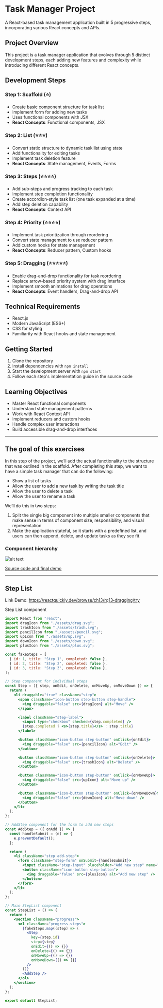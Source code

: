 # Task Manager Project

A React-based task management application built in 5 progressive steps, incorporating various React concepts and APIs.

## Project Overview

This project is a task manager application that evolves through 5 distinct development steps, each adding new features and complexity while introducing different React concepts.

## Development Steps

### Step 1: Scaffold (⭐)
- Create basic component structure for task list
- Implement form for adding new tasks
- Uses functional components with JSX
- **React Concepts**: Functional components, JSX

### Step 2: List (⭐⭐⭐)
- Convert static structure to dynamic task list using state
- Add functionality for editing tasks
- Implement task deletion feature
- **React Concepts**: State management, Events, Forms

### Step 3: Steps (⭐⭐⭐⭐)
- Add sub-steps and progress tracking to each task
- Implement step completion functionality
- Create accordion-style task list (one task expanded at a time)
- Add step deletion capability
- **React Concepts**: Context API

### Step 4: Priority (⭐⭐⭐⭐)
- Implement task prioritization through reordering
- Convert state management to use reducer pattern
- Add custom hooks for state management
- **React Concepts**: Reducer pattern, Custom hooks

### Step 5: Dragging (⭐⭐⭐⭐⭐)
- Enable drag-and-drop functionality for task reordering
- Replace arrow-based priority system with drag interface
- Implement smooth animations for drag operations
- **React Concepts**: Event handlers, Drag-and-drop API

## Technical Requirements

- React.js
- Modern JavaScript (ES6+)
- CSS for styling
- Familiarity with React hooks and state management

## Getting Started

1. Clone the repository
2. Install dependencies with `npm install`
3. Start the development server with `npm start`
4. Follow each step's implementation guide in the source code

## Learning Objectives

- Master React functional components
- Understand state management patterns
- Work with React Context API
- Implement reducers and custom hooks
- Handle complex user interactions
- Build accessible drag-and-drop interfaces

---

## The goal of this exercises
In this step of the project, we’ll add the actual functionality to the structure that was outlined in the scaffold. After completing this step, we want to have a simple task manager that can do the following:

- Show a list of tasks
- Allow the user to add a new task by writing the task title
- Allow the user to delete a task
- Allow the user to rename a task

We’ll do this in two steps:
1. Split the single big component into multiple smaller components that make sense in terms of component size, responsibility, and visual representation
2. Make the application stateful, so it starts with a predefined list, and users can then append, delete, and update tasks as they see fit.

### Component hierarchy
![alt text](guides/image.png)

[Source code and final demo](https://reactquickly.dev/browse/ch13/rq13-list/try)

---

## Step List
Link Demo: https://reactquickly.dev/browse/ch13/rq13-dragging/try


Step List component
```jsx
import React from "react";
import dragIcon from "./assets/drag.svg";
import trashIcon from "./assets/trash.svg";
import pencilIcon from "./assets/pencil.svg";
import upIcon from "./assets/up.svg";
import downIcon from "./assets/down.svg";
import plusIcon from "./assets/plus.svg";

const fakeSteps = [
  { id: 1, title: "Step 1", completed: false },
  { id: 2, title: "Step 2", completed: false },
  { id: 3, title: "Step 3", completed: false },
];

// Step component for individual steps
const Step = ({ step, onEdit, onDelete, onMoveUp, onMoveDown }) => {
  return (
    <li draggable="true" className="step">
      <span className="icon-button step-button step-handle">
        <img draggable="false" src={dragIcon} alt="Move" />
      </span>

      <label className="step-label">
        <input type="checkbox" checked={step.completed} />
        {step.completed ? <s>{step.title}</s> : step.title}
      </label>

      <button className="icon-button step-button" onClick={onEdit}>
        <img draggable="false" src={pencilIcon} alt="Edit" />
      </button>

      <button className="icon-button step-button" onClick={onDelete}>
        <img draggable="false" src={trashIcon} alt="Delete" />
      </button>

      <button className="icon-button step-button" onClick={onMoveUp}>
        <img draggable="false" src={upIcon} alt="Move up" />
      </button>

      <button className="icon-button step-button" onClick={onMoveDown}>
        <img draggable="false" src={downIcon} alt="Move down" />
      </button>
    </li>
  );
};

// AddStep component for the form to add new steps
const AddStep = ({ onAdd }) => {
  const handleSubmit = (e) => {
    e.preventDefault();
  };

  return (
    <li className="step add-step">
      <form className="step-form" onSubmit={handleSubmit}>
        <input className="step-input" placeholder="Add new step" name="step" />
        <button className="icon-button step-button">
          <img draggable="false" src={plusIcon} alt="Add new step" />
        </button>
      </form>
    </li>
  );
};

// Main StepList component
const StepList = () => {
  return (
    <section className="progress">
      <ol className="progress-steps">
        {fakeSteps.map((step) => (
          <Step
            key={step.id}
            step={step}
            onEdit={() => {}}
            onDelete={() => {}}
            onMoveUp={() => {}}
            onMoveDown={() => {}}
          />
        ))}
        <AddStep />
      </ol>
    </section>
  );
};

export default StepList;

```